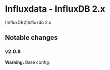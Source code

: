 # Influxdata - InfluxDB 2.x

[InfluxDB2]Influxdb 2.x


## Notable changes

### v2.0.8
**Warning:** Base config.